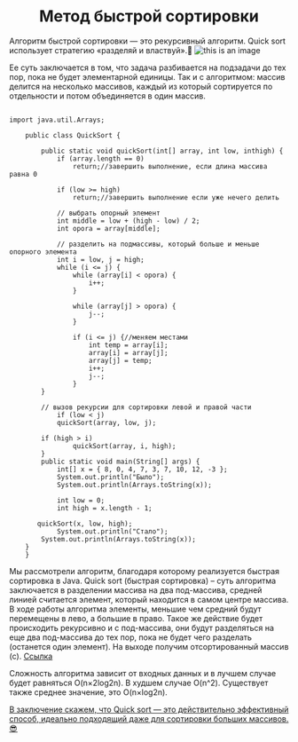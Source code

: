 <div align="center">
 <h1>Метод быстрой сортировки
</div>

   Алгоритм быстрой сортировки — это рекурсивный алгоритм. Quick sort использует стратегию «разделяй и властвуй».:construction_worker:
  ![this is an image](https://russianblogs.com/images/269/564ec5e9649d1bb37bbad652afaebf4d.png)
  
  
 Ее суть заключается в том, что задача разбивается на подзадачи до тех пор, пока не будет элементарной единицы. Так и с алгоритмом: массив делится на несколько массивов,
 каждый из который сортируется по отдельности и потом объединяется в один массив.
 
```

import java.util.Arrays;

    public class QuickSort {

        public static void quickSort(int[] array, int low, inthigh) {
            if (array.length == 0)
                return;//завершить выполнение, если длина массива равна 0

            if (low >= high)
                return;//завершить выполнение если уже нечего делить

            // выбрать опорный элемент
            int middle = low + (high - low) / 2;
            int opora = array[middle];

            // разделить на подмассивы, который больше и меньше опорного элемента
            int i = low, j = high;
            while (i <= j) {
                while (array[i] < opora) {
                    i++;
                }

                while (array[j] > opora) {
                    j--;
                }

                if (i <= j) {//меняем местами
                    int temp = array[i];
                    array[i] = array[j];
                    array[j] = temp;
                    i++;
                    j--;
                }
        }

        // вызов рекурсии для сортировки левой и правой части
            if (low < j)
            quickSort(array, low, j);

        if (high > i)
                quickSort(array, i, high);
        }
        public static void main(String[] args) {
            int[] x = { 8, 0, 4, 7, 3, 7, 10, 12, -3 };
            System.out.println("Было");
            System.out.println(Arrays.toString(x));

            int low = 0;
            int high = x.length - 1;

       quickSort(x, low, high);
            System.out.println("Стало");
        System.out.println(Arrays.toString(x));
    }
    }
```
Мы рассмотрели алгоритм, благодаря которому реализуется быстрая сортировка в Java.
  Quick sort (быстрая сортировка) – суть алгоритма заключается в разделении массива на два под-массива, средней линией считается элемент,
  который находится в самом центре массива. В ходе работы алгоритма элементы, меньшие чем средний будут перемещены в лево, а большие в право.
  Такое же действие будет происходить рекурсивно и с под-массива, они будут разделяться на еще два под-массива до тех пор, пока не будет
  чего разделать (останется один элемент). На выходе получим отсортированный массив (с).  [Ссылка](https://otus.ru/nest/post/788/)
  
  
 Сложность алгоритма зависит от входных данных и в лучшем случае
  будет равняться O(n×2log2n).
  В худшем случае O(n^2). Существует также среднее значение, это O(n×log2n).  
  
  
<ins>В заключение скажем, что Quick sort — это действительно эффективный способ, идеально подходящий даже для сортировки больших массивов.<ins>:sunglasses:
  
  
